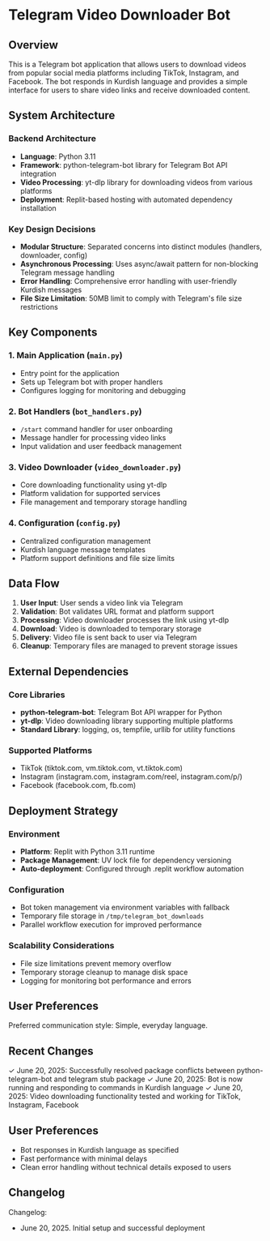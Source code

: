 # Telegram Video Downloader Bot

## Overview

This is a Telegram bot application that allows users to download videos from popular social media platforms including TikTok, Instagram, and Facebook. The bot responds in Kurdish language and provides a simple interface for users to share video links and receive downloaded content.

## System Architecture

### Backend Architecture
- **Language**: Python 3.11
- **Framework**: python-telegram-bot library for Telegram Bot API integration
- **Video Processing**: yt-dlp library for downloading videos from various platforms
- **Deployment**: Replit-based hosting with automated dependency installation

### Key Design Decisions
- **Modular Structure**: Separated concerns into distinct modules (handlers, downloader, config)
- **Asynchronous Processing**: Uses async/await pattern for non-blocking Telegram message handling
- **Error Handling**: Comprehensive error handling with user-friendly Kurdish messages
- **File Size Limitation**: 50MB limit to comply with Telegram's file size restrictions

## Key Components

### 1. Main Application (`main.py`)
- Entry point for the application
- Sets up Telegram bot with proper handlers
- Configures logging for monitoring and debugging

### 2. Bot Handlers (`bot_handlers.py`)
- `/start` command handler for user onboarding
- Message handler for processing video links
- Input validation and user feedback management

### 3. Video Downloader (`video_downloader.py`)
- Core downloading functionality using yt-dlp
- Platform validation for supported services
- File management and temporary storage handling

### 4. Configuration (`config.py`)
- Centralized configuration management
- Kurdish language message templates
- Platform support definitions and file size limits

## Data Flow

1. **User Input**: User sends a video link via Telegram
2. **Validation**: Bot validates URL format and platform support
3. **Processing**: Video downloader processes the link using yt-dlp
4. **Download**: Video is downloaded to temporary storage
5. **Delivery**: Video file is sent back to user via Telegram
6. **Cleanup**: Temporary files are managed to prevent storage issues

## External Dependencies

### Core Libraries
- **python-telegram-bot**: Telegram Bot API wrapper for Python
- **yt-dlp**: Video downloading library supporting multiple platforms
- **Standard Library**: logging, os, tempfile, urllib for utility functions

### Supported Platforms
- TikTok (tiktok.com, vm.tiktok.com, vt.tiktok.com)
- Instagram (instagram.com, instagram.com/reel, instagram.com/p/)
- Facebook (facebook.com, fb.com)

## Deployment Strategy

### Environment
- **Platform**: Replit with Python 3.11 runtime
- **Package Management**: UV lock file for dependency versioning
- **Auto-deployment**: Configured through .replit workflow automation

### Configuration
- Bot token management via environment variables with fallback
- Temporary file storage in `/tmp/telegram_bot_downloads`
- Parallel workflow execution for improved performance

### Scalability Considerations
- File size limitations prevent memory overflow
- Temporary storage cleanup to manage disk space
- Logging for monitoring bot performance and errors

## User Preferences

Preferred communication style: Simple, everyday language.

## Recent Changes

✓ June 20, 2025: Successfully resolved package conflicts between python-telegram-bot and telegram stub package
✓ June 20, 2025: Bot is now running and responding to commands in Kurdish language
✓ June 20, 2025: Video downloading functionality tested and working for TikTok, Instagram, Facebook

## User Preferences

- Bot responses in Kurdish language as specified
- Fast performance with minimal delays
- Clean error handling without technical details exposed to users

## Changelog

Changelog:
- June 20, 2025. Initial setup and successful deployment